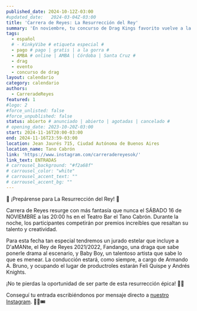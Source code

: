 ```yaml
---
published_date: 2024-10-12Z-03:00
#updated_date:   2024-03-04Z-03:00
title: 'Carrera de Reyes: La Resurrección del Rey'
summary: 'En noviembre, tu concurso de Drag Kings favorito vuelve a la vida ¿Estás liste para presenciar el renacer de Carrera de Reyes? Conseguí tu entrada por mensaje directo de Instagram.'
tags:
  - español
  # - KinkyVibe # etiqueta especial #
  - pago # pago | gratis | a la gorra #
  - AMBA # online | AMBA | Córdoba | Santa Cruz #
  - drag
  - evento
  - concurso de drag
layout: calendario
category: calendario
authors:
  - CarreradeReyes
featured: 1
#logo: 2
#force_unlisted: false
#force_unpublished: false
status: abierto # anunciado | abierto | agotadas | cancelado #
# opening_date: 2023-10-20Z-03:00
start: 2024-11-16T20:00-03:00
end: 2024-11-16T23:59-03:00
location: Jean Jaurés 715, Ciudad Autónoma de Buenos Aires
location_name: Tano Cabrón
link: 'https://www.instagram.com/carreradereyesok/'
link_text: ENTRADAS
# carrousel_background: "#f2a68f"
# carrousel_color: "white"
# carrousel_accent_text: ""
# carrousel_accent_bg: ""
---
```


👑 ¡Prepárense para La Resurrección del Rey! 👑

Carrera de Reyes resurge con más fantasía que nunca el SÁBADO 16 de NOVIEMBRE a las 20:00 hs en el Teatro Bar el Tano Cabrón. Durante la noche, los participantes competirán por premios increíbles que resaltan su talento y creatividad.

Para esta fecha tan especial tendremos un jurado estelar que incluye a D'aMANte, el Rey de Reyes 2021/2022, Fandango, una draga que sabe ponerle drama al escenario, y Baby Boy, un talentoso artista que sabe lo que es menear. La conducción estará, como siempre, a cargo de Armando A. Bruno, y ocupando el lugar de productroles estarán Feli Quispe y Andrés Knights.

¡No te pierdas la oportunidad de ser parte de esta resurrección épica! 💅✨

Conseguí tu entrada escribiéndonos por mensaje directo a [nuestro Instagram](https://instagram.com/carreradereyesok). 🧟‍♂️🎟️
